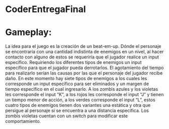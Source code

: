 # CoderEntregaFinal
# Gameplay:
La idea para el juego es la creación de un beat-em-up. Dónde el personaje se encontraría con una cantidad indistinta de enemigos en un nivel, al hacer contacto con alguno de estos se requeriría que el jugador realice un input específico. Requiriendo los diferentes tipos de enemigos un input específico para que el jugador pueda derrotarlos. El agotamiento del tiempo para realizarlo serían las causas por las que el personaje del jugador recibe daño.
En este momento hay siete tipos de enemigos a los cuales les corresponde un input específico para ser eliminados y un margen de tiempo específico en el cual ingresarlo.
A los zombis azules y los violetas les corresponde el input “K”, a los rojos les corresponde el input “J” y tienen un tiempo menor de acción, a los verdes corresponde el input “L”, estos cuatro tipos de enemigos tienen dos variantes una estática y otra que persigue al personaje si se encuentra a una distancia especifica. Los zombis violetas cuentan con un switch para modificar este comportamiento.

